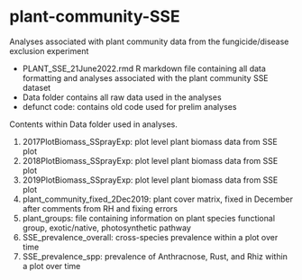 # plant-community-SSE
Analyses associated with plant community data from the fungicide/disease exclusion experiment

- PLANT_SSE_21June2022.rmd R markdown file containing all data formatting and analyses associated with the plant community SSE dataset
- Data folder contains all raw data used in the analyses
- defunct code: contains old code used for prelim analyses

Contents within Data folder used in analyses.
1. 2017PlotBiomass_SSprayExp: plot level plant biomass data from SSE plot
2. 2018PlotBiomass_SSprayExp: plot level plant biomass data from SSE plot
3. 2019PlotBiomass_SSprayExp: plot level plant biomass data from SSE plot
4. plant_community_fixed_2Dec2019: plant cover matrix, fixed in December after comments from RH and fixing errors
5. plant_groups: file containing information on plant species functional group, exotic/native, photosynthetic pathway
6. SSE_prevalence_overall: cross-species prevalence within a plot over time
7. SSE_prevalence_spp: prevalence of Anthracnose, Rust, and Rhiz within a plot over time
